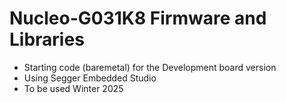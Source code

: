 # Nucleo-G031K8 Firmware and Libraries
- Starting code (baremetal) for the Development board version
- Using Segger Embedded Studio
- To be used Winter 2025

